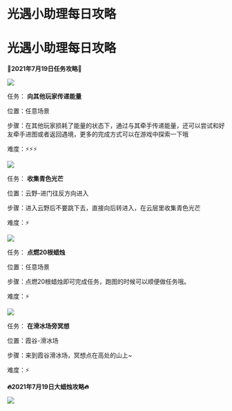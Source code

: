 # 光遇小助理每日攻略
# 光遇小助理每日攻略
**👑2021年7月19日任务攻略👑**

![](https://ok.166.net/reunionpub/ds/kol/20210719/000621-tc4ssigqf8.png)

任务： **向其他玩家传递能量**

位置：任意场景

步骤：在其他玩家损耗了能量的状态下，通过与其牵手传递能量，还可以尝试和好友牵手进图或者返回遇境，更多的完成方式可以在游戏中探索一下哦

难度：⚡⚡⚡

![](https://ok.166.net/reunionpub/ds/kol/20210719/000726-cdrzoqss9p.png)

任务： **收集青色光芒**

位置：云野-进门往反方向进入

步骤：进入云野后不要跳下去，直接向后转进入，在云层里收集青色光芒

难度：⚡

![](https://ok.166.net/reunionpub/ds/kol/20210719/000820-9yg0p4sltc.png)

任务： **点燃20根蜡烛**

位置：任意场景

步骤：点燃20根蜡烛即可完成任务，跑图的时候可以顺便做任务哦。

难度：⚡

![](https://ok.166.net/reunionpub/ds/kol/20210719/000906-ybvszceokq.png)

任务： **在滑冰场旁冥想**

位置：霞谷-滑冰场

步骤：来到霞谷滑冰场，冥想点在高处的山上~

难度：⚡

 **🔥2021年7月19日大蜡烛攻略🔥**

![](https://ok.166.net/reunionpub/ds/kol/20210719/001058-jo0762g4kv.png)

  

